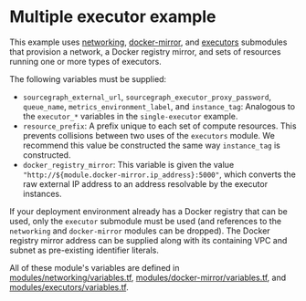 # Multiple executor example

This example uses [networking](https://registry.terraform.io/modules/sourcegraph/executors/aws/6.1.0/submodules/networking), [docker-mirror](https://registry.terraform.io/modules/sourcegraph/executors/aws/6.1.0/submodules/docker-mirror), and [executors](https://registry.terraform.io/modules/sourcegraph/executors/aws/6.1.0/submodules/executors) submodules that provision a network, a Docker registry mirror, and sets of resources running one or more types of executors.

The following variables must be supplied:

- `sourcegraph_external_url`, `sourcegraph_executor_proxy_password`, `queue_name`, `metrics_environment_label`, and `instance_tag`: Analogous to the `executor_*` variables in the `single-executor` example.
- `resource_prefix`: A prefix unique to each set of compute resources. This prevents collisions between two uses of the `executors` module. We recommend this value be constructed the same way `instance_tag` is constructed.
- `docker_registry_mirror`: This variable is given the value `"http://${module.docker-mirror.ip_address}:5000"`, which converts the raw external IP address to an address resolvable by the executor instances.

If your deployment environment already has a Docker registry that can be used, only the `executor` submodule must be used (and references to the `networking` and `docker-mirror` modules can be dropped). The Docker registry mirror address can be supplied along with its containing VPC and subnet as pre-existing identifier literals.

All of these module's variables are defined in [modules/networking/variables.tf](https://github.com/sourcegraph/terraform-aws-executors/blob/v6.1.0/modules/networking/variables.tf), [modules/docker-mirror/variables.tf](https://github.com/sourcegraph/terraform-aws-executors/blob/v6.1.0/modules/docker-mirror/variables.tf), and [modules/executors/variables.tf](https://github.com/sourcegraph/terraform-aws-executors/blob/v6.1.0/modules/executors/variables.tf).